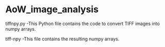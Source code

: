 # AoW_image_analysis

tiffnpy.py 
-This Python file contains the code to convert TIFF images into numpy arrays. 

tiff-npy
-This file contains the resulting numpy arrays. 
